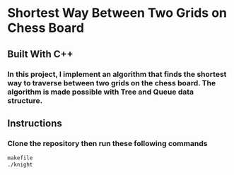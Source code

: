 # Shortest Way Between Two Grids on Chess Board

## Built With C++ 

### In this project, I implement an algorithm that finds the shortest way to traverse between two grids on the chess board. The algorithm is made possible with Tree and Queue data structure. 

## Instructions

### Clone the repository then run these following commands

  ```sh
  makefile 
  ./knight
  ```
